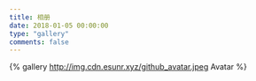 ```yaml
---
title: 相册
date: 2018-01-05 00:00:00
type: "gallery"
comments: false
---
```

{% gallery http://img.cdn.esunr.xyz/github_avatar.jpeg Avatar %}